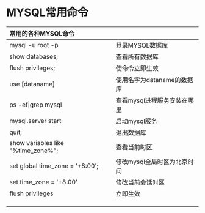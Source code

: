# MYSQL常用命令

| 常用的各种MYSQL命令 |  |
| :--- | :--- |
| mysql -u root -p | 登录MYSQL数据库 |
| show databases; | 查看所有数据库 |
| flush privileges; | 使命令立即生效 |
| use [dataname] | 使用名字为dataname的数据库 |
| ps -ef\|grep mysql | 查看mysql进程服务安装在哪里 |
| mysql.server start | 启动mysql服务 |    
| quit; | 退出数据库 |
| show variables like "%time_zone%"; | 查看当前时区 |
| set global time_zone = '+8:00'; | 修改mysql全局时区为北京时间 |
| set time_zone = '+8:00' | 修改当前会话时区 |
| flush privileges | 立即生效 |
|  |  |
|  |  |
|  |  |




























































